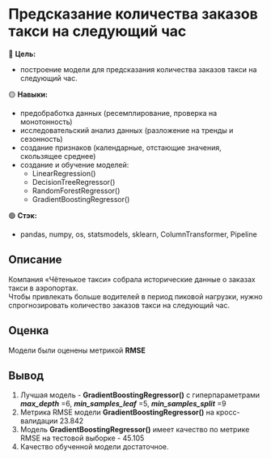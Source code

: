 # Предсказание количества заказов такси на следующий час

🔴 **Цель:**
  - построение модели для предсказания количества заказов такси на следующий час.

🟡 **Навыки:**
  - предобработка данных (ресемплирование, проверка на монотонность)
  - исследовательский анализ данных (разложение на тренды и сезонность)
  - создание признаков (календарные, отстающие значения, скользящее среднее)
  - создание и обучение моделей:
    - LinearRegression()
    - DecisionTreeRegressor()
    - RandomForestRegressor()
    - GradientBoostingRegressor()

🟢 **Стэк:**
  - pandas, numpy, os, statsmodels, sklearn, ColumnTransformer, Pipeline

## Описание
Компания «Чётенькое такси» собрала исторические данные о заказах такси в аэропортах.\
Чтобы привлекать больше водителей в период пиковой нагрузки, нужно спрогнозировать количество заказов такси на следующий час.

## Оценка
Модели были оценены метрикой **RMSE**

## Вывод
1. Лучшая модель - **GradientBoostingRegressor()** с гиперпараметрами ***max_depth*** =6, ***min_samples_leaf*** =5, ***min_samples_split*** =9         
2. Метрика RMSE модели **GradientBoostingRegressor()** на кросс-валидации 23.842
3. Модель **GradientBoostingRegressor()** имеет качество по метрике RMSE на тестовой выборке - 45.105
4. Качество обученной модели достаточное.
